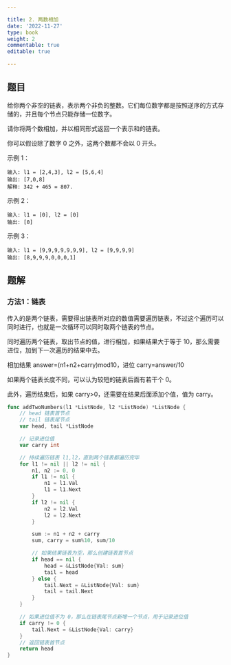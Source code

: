 ```yaml
---

title: 2. 两数相加
date: '2022-11-27'
type: book
weight: 2
commentable: true
editable: true

---
```


## 题目

给你两个非空的链表，表示两个非负的整数。它们每位数字都是按照逆序的方式存储的，并且每个节点只能存储一位数字。

请你将两个数相加，并以相同形式返回一个表示和的链表。

你可以假设除了数字 0 之外，这两个数都不会以 0 开头。

示例 1：

```text
输入: l1 = [2,4,3], l2 = [5,6,4]
输出: [7,0,8]
解释: 342 + 465 = 807.
```

示例 2：

```text
输入: l1 = [0], l2 = [0]
输出: [0]
```

示例 3：

```text
输入: l1 = [9,9,9,9,9,9,9], l2 = [9,9,9,9]
输出: [8,9,9,9,0,0,0,1]
```

## 题解

### 方法1：链表

传入的是两个链表，需要得出链表所对应的数值需要遍历链表，不过这个遍历可以同时进行，也就是一次循环可以同时取两个链表的节点。

同时遍历两个链表，取出节点的值，进行相加，如果结果大于等于 10，那么需要进位，加到下一次遍历的结果中去。

相加结果 answer=(n1+n2+carry)mod10，进位 carry=answer/10

如果两个链表长度不同，可以认为较短的链表后面有若干个 0。

此外，遍历结束后，如果 carry>0，还需要在结果后面添加个值，值为 carry。

```go
func addTwoNumbers(l1 *ListNode, l2 *ListNode) *ListNode {
	// head 链表首节点
	// tail 链表尾节点
	var head, tail *ListNode

	// 记录进位值
	var carry int

	// 持续遍历链表 l1,l2，直到两个链表都遍历完毕
	for l1 != nil || l2 != nil {
		n1, n2 := 0, 0
		if l1 != nil {
			n1 = l1.Val
			l1 = l1.Next
		}
		if l2 != nil {
			n2 = l2.Val
			l2 = l2.Next
		}

		sum := n1 + n2 + carry
		sum, carry = sum%10, sum/10

		// 如果结果链表为空，那么创建链表首节点
		if head == nil {
			head = &ListNode{Val: sum}
			tail = head
		} else {
			tail.Next = &ListNode{Val: sum}
			tail = tail.Next
		}
	}

	// 如果进位值不为 0，那么在链表尾节点新增一个节点，用于记录进位值
	if carry != 0 {
		tail.Next = &ListNode{Val: carry}
	}
	// 返回链表首节点
	return head
}
```
